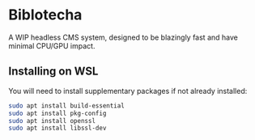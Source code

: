 # Biblotecha

A WIP headless CMS system, designed to be blazingly fast and have minimal CPU/GPU impact.

## Installing on WSL

You will need to install supplementary packages if not already installed:
```bash
sudo apt install build-essential
sudo apt install pkg-config
sudo apt install openssl
sudo apt install libssl-dev
```
